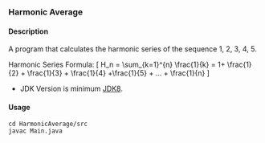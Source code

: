 ### Harmonic Average
#### Description
A program that calculates the harmonic series of the sequence 1, 2, 3, 4, 5.

Harmonic Series Formula:
\[ H_n = \sum_{k=1}^{n} \frac{1}{k} = 1+ \frac{1}{2} + \frac{1}{3} + \frac{1}{4} +\frac{1}{5} + ... + \frac{1}{n} \]
- JDK Version is minimum [JDK8](https://www.oracle.com/tr/java/technologies/downloads/).

#### Usage
```
cd HarmonicAverage/src
javac Main.java
```